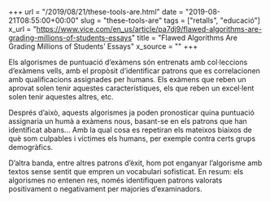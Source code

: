 +++
url = "/2019/08/21/these-tools-are.html"
date = "2019-08-21T08:55:00+00:00"
slug = "these-tools-are"
tags = ["retalls", "educació"]
x_url = "https://www.vice.com/en_us/article/pa7dj9/flawed-algorithms-are-grading-millions-of-students-essays"
title = "Flawed Algorithms Are Grading Millions of Students’ Essays"
x_source = ""
+++


Els algorismes de puntuació d’exàmens són entrenats amb col·leccions d’exàmens vells, amb el propòsit d’identificar patrons que es correlacionen amb qualificacions assignades per humans. Els exàmens que reben un aprovat solen tenir aquestes característiques, els que reben un excel·lent solen tenir aquestes altres, etc.

Després d’això, aquests algorismes ja poden pronosticar quina puntuació assignaria un humà a exàmens nous, basant-se en els patrons que han identificat abans… Amb la qual cosa es repetiran els mateixos biaixos de què som culpables i víctimes els humans, per exemple contra certs grups demogràfics. 

D’altra banda, entre altres patrons d’èxit, hom pot enganyar l’algorisme amb textos sense sentit que empren un vocabulari sofisticat. En resum: els algorismes no entenen res, només identifiquen patrons valorats positivament o negativament per majories d’examinadors.
